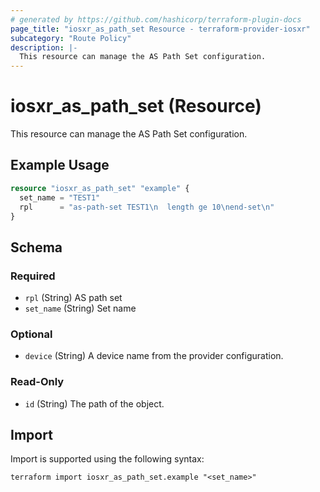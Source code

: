 ```yaml
---
# generated by https://github.com/hashicorp/terraform-plugin-docs
page_title: "iosxr_as_path_set Resource - terraform-provider-iosxr"
subcategory: "Route Policy"
description: |-
  This resource can manage the AS Path Set configuration.
---
```


# iosxr_as_path_set (Resource)

This resource can manage the AS Path Set configuration.

## Example Usage

```terraform
resource "iosxr_as_path_set" "example" {
  set_name = "TEST1"
  rpl      = "as-path-set TEST1\n  length ge 10\nend-set\n"
}
```

<!-- schema generated by tfplugindocs -->
## Schema

### Required

- `rpl` (String) AS path set
- `set_name` (String) Set name

### Optional

- `device` (String) A device name from the provider configuration.

### Read-Only

- `id` (String) The path of the object.

## Import

Import is supported using the following syntax:

```shell
terraform import iosxr_as_path_set.example "<set_name>"
```
